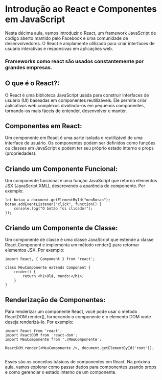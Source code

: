 ## <h1> Introdução ao React e Componentes em JavaScript</h1>

Nesta décima aula, vamos introduzir o React, um framework JavaScript de código aberto mantido pelo Facebook e uma comunidade de desenvolvedores. O React é amplamente utilizado para criar interfaces de usuário interativas e responsivas em aplicações web.

<h3> Frameworks como react são usados constantemente por grandes empresas. </h3>


## **O que é o React?:**


O React é uma biblioteca JavaScript usada para construir interfaces de usuário (UI) baseadas em componentes reutilizáveis. Ele permite criar aplicativos web complexos dividindo-os em pequenos componentes, tornando-os mais fáceis de entender, desenvolver e manter.
##


## **Componentes em React:** 


Um componente em React é uma parte isolada e reutilizável de uma interface de usuário. Os componentes podem ser definidos como funções ou classes em JavaScript e podem ter seu próprio estado interno e props (propriedades).
##


## **Criando um Componente Funcional**: 


Um componente funcional é uma função JavaScript que retorna elementos JSX (JavaScript XML), descrevendo a aparência do componente. Por exemplo:
```
let botao = document.getElementById("meuBotao");
botao.addEventListener("click", function() {
    console.log("O botão foi clicado!");
});

```
##  


## **Criando um Componente de Classe**: 


Um componente de classe é uma classe JavaScript que estende a classe React.Component e implementa um método render() para retornar elementos JSX. Por exemplo:
```
import React, { Component } from 'react';

class MeuComponente extends Component {
    render() {
        return <h1>Olá, mundo!</h1>;
    }
}

```

##  


## **Renderização de Componentes**: 


Para renderizar um componente React, você pode usar o método ReactDOM.render(), fornecendo o componente e o elemento DOM onde deseja renderizá-lo. Por exemplo:
```
import React from 'react';
import ReactDOM from 'react-dom';
import MeuComponente from './MeuComponente';

ReactDOM.render(<MeuComponente />, document.getElementById('root'));
```

##  


Esses são os conceitos básicos de componentes em React. Na próxima aula, vamos explorar como passar dados para componentes usando props e como gerenciar o estado interno de um componente.
